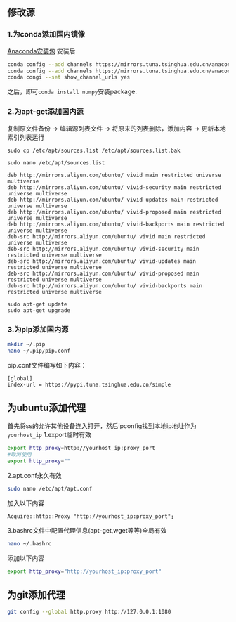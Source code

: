 ## 修改源
### 1.为conda添加国内镜像
[Anaconda安装包](https://mirrors.tuna.tsinghua.edu.cn/anaconda/archive/)
安装后
```bash
conda config --add channels https://mirrors.tuna.tsinghua.edu.cn/anaconda/pkgs/free/
conda config --add channels https://mirrors.tuna.tsinghua.edu.cn/anaconda/pkgs/main/
conda congi --set show_channel_urls yes
```
之后，即可`conda install numpy`安装package.
### 2.为apt-get添加国内源
复制原文件备份 -> 编辑源列表文件 -> 将原来的列表删除，添加内容 -> 更新本地索引列表运行
```
sudo cp /etc/apt/sources.list /etc/apt/sources.list.bak

sudo nano /etc/apt/sources.list

```
```
deb http://mirrors.aliyun.com/ubuntu/ vivid main restricted universe multiverse 
deb http://mirrors.aliyun.com/ubuntu/ vivid-security main restricted universe multiverse 
deb http://mirrors.aliyun.com/ubuntu/ vivid updates main restricted universe multiverse 
deb http://mirrors.aliyun.com/ubuntu/ vivid-proposed main restricted universe multiverse 
deb http://mirrors.aliyun.com/ubuntu/ vivid-backports main restricted universe multiverse 
deb-src http://mirrors.aliyun.com/ubuntu/ vivid main restricted universe multiverse 
deb-src http://mirrors.aliyun.com/ubuntu/ vivid-security main restricted universe multiverse 
deb-src http://mirrors.aliyun.com/ubuntu/ vivid-updates main restricted universe multiverse 
deb-src http://mirrors.aliyun.com/ubuntu/ vivid-proposed main restricted universe multiverse 
deb-src http://mirrors.aliyun.com/ubuntu/ vivid-backports main restricted universe multiverse

```
```
sudo apt-get update
sudo apt-get upgrade
```
### 3.为pip添加国内源
```bash
mkdir ~/.pip
nano ~/.pip/pip.conf
```
pip.conf文件编写如下内容：
```
[global] 
index-url = https://pypi.tuna.tsinghua.edu.cn/simple 
```
## 为ubuntu添加代理
首先将ss的允许其他设备连入打开，然后ipconfig找到本地ip地址作为`yourhost_ip`
1.export临时有效
```bash
export http_proxy=http://yourhost_ip:proxy_port
#取消使用
export http_proxy=""
```
2.apt.conf永久有效
```bash
sudo nano /etc/apt/apt.conf
```
加入以下内容
```
Acquire::http::Proxy "http://yourhost_ip:proxy_port";
```
3.bashrc文件中配置代理信息(apt-get,wget等等)全局有效
```bash
nano ~/.bashrc
```
添加以下内容
```bash
export http_proxy="http://yourhost_ip:proxy_port"
```

## 为git添加代理
```bash
git config --global http.proxy http://127.0.0.1:1080
```

